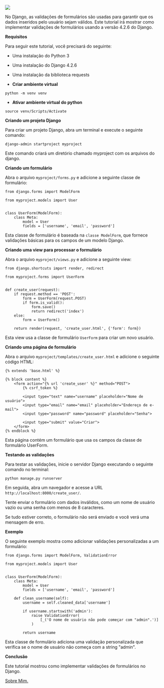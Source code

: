 ![](https://encrypted-tbn0.gstatic.com/images?q=tbn:ANd9GcTEDL8sYVvNPijI6_gDLpdVTroNkxD4iCWj2egYGCh0ipf-YQKj2nayhi26YMI3eTdhtAw&usqp=CAU)

No Django, as validações de formulários são usadas para garantir que os dados inseridos pelo usuário sejam válidos. Este tutorial irá mostrar como implementar validações de formulários usando a versão 4.2.6 do Django.

**Requisitos**

Para seguir este tutorial, você precisará do seguinte:

- Uma instalação do Python 3
- Uma instalação do Django 4.2.6
- Uma instalação da biblioteca requests

- **Criar ambiente virtual**

```
python -m venv venv
```

- **Ativar ambiente virtual do python**
```
source venv/Scripts/Activate
```

**Criando um projeto Django**

Para criar um projeto Django, abra um terminal e execute o seguinte comando:

```
django-admin startproject myproject
```
Este comando criará um diretório chamado myproject com os arquivos do django.

**Criando um formulário**

Abra o arquivo `myproject/forms.py` e adicione a seguinte classe de formulário:


```
from django.forms import ModelForm

from myproject.models import User


class UserForm(ModelForm):
    class Meta:
        model = User
        fields = ['username', 'email', 'password']
```

Esta classe de formulário é baseada na `classe ModelForm`, que fornece validações básicas para os campos de um modelo Django.

**Criando uma view para processar o formulário**

Abra o arquivo `myproject/views.py` e adicione a seguinte view:


```
from django.shortcuts import render, redirect

from myproject.forms import UserForm


def create_user(request):
    if request.method == 'POST':
        form = UserForm(request.POST)
        if form.is_valid():
            form.save()
            return redirect('index')
    else:
        form = UserForm()

    return render(request, 'create_user.html', {'form': form})
```

Esta view usa a classe de formulário `UserForm` para criar um novo usuário.

**Criando uma página de formulário**

Abra o arquivo `myproject/templates/create_user.html` e adicione o seguinte código HTML:

```
{% extends 'base.html' %}

{% block content %}
    <form action="{% url 'create_user' %}" method="POST">
        {% csrf_token %}

        <input type="text" name="username" placeholder="Nome de usuário">
        <input type="email" name="email" placeholder="Endereço de e-mail">
        <input type="password" name="password" placeholder="Senha">

        <input type="submit" value="Criar">
    </form>
{% endblock %}

```

Esta página contém um formulário que usa os campos da classe de formulário UserForm.

**Testando as validações**

Para testar as validações, inicie o servidor Django executando o seguinte comando no terminal:

```
python manage.py runserver
```

Em seguida, abra um navegador e acesse a URL `http://localhost:8000/create_user/`.

Tente enviar o formulário com dados inválidos, como um nome de usuário vazio ou uma senha com menos de 8 caracteres.

Se tudo estiver correto, o formulário não será enviado e você verá uma mensagem de erro.

**Exemplo**

O seguinte exemplo mostra como adicionar validações personalizadas a um formulário:


```
from django.forms import ModelForm, ValidationError

from myproject.models import User


class UserForm(ModelForm):
    class Meta:
        model = User
        fields = ['username', 'email', 'password']

    def clean_username(self):
        username = self.cleaned_data['username']

        if username.startswith('admin'):
            raise ValidationError(
                [_('O nome de usuário não pode começar com "admin".')]
            )

        return username
```

Esta classe de formulário adiciona uma validação personalizada que verifica se o nome de usuário não começa com a string "admin".

**Conclusão**

Este tutorial mostrou como implementar validações de formulários no Django.

[Sobre Mim.](https://bit.ly/3o0CAdw)